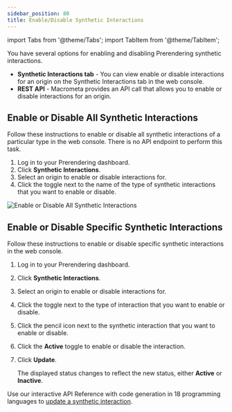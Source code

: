 ```yaml
---
sidebar_position: 80
title: Enable/Disable Synthetic Interactions
---
```

import Tabs from '@theme/Tabs';
import TabItem from '@theme/TabItem';

You have several options for enabling and disabling Prerendering synthetic interactions.

- **Synthetic Interactions tab** - You can view enable or disable interactions for an origin on the Synthetic Interactions tab in the web console.
- **REST API** - Macrometa provides an API call that allows you to enable or disable interactions for an origin.

## Enable or Disable All Synthetic Interactions

Follow these instructions to enable or disable all synthetic interactions of a particular type in the web console. There is no API endpoint to perform this task.

1. Log in to your Prerendering dashboard.
2. Click **Synthetic Interactions**.
3. Select an origin to enable or disable interactions for.
4. Click the toggle next to the name of the type of synthetic interactions that you want to enable or disable.

![Enable or Disable All Synthetic Interactions](/img/prerendering/enable-disable-all-synthetic-interactions.png)

## Enable or Disable Specific Synthetic Interactions

<Tabs groupId="operating-systems2">
<TabItem value="console" label="Web Console">

Follow these instructions to enable or disable specific synthetic interactions in the web console.

1. Log in to your Prerendering dashboard.
2. Click **Synthetic Interactions**.
3. Select an origin to enable or disable interactions for.
4. Click the toggle next to the type of interaction that you want to enable or disable.
5. Click the pencil icon next to the synthetic interaction that you want to enable or disable.
6. Click the **Active** toggle to enable or disable the interaction.
7. Click **Update**.

   The displayed status changes to reflect the new status, either **Active** or **Inactive**.

</TabItem>
<TabItem value="api" label="REST API">

Use our interactive API Reference with code generation in 18 programming languages to [update a synthetic interaction](https://www.macrometa.com/docs/apiPrerendering#/paths/api-prerender-v1-origins-origin--interactions--type/patch).

</TabItem>
</Tabs>
